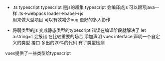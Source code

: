 - .ts      typescript
  typescript 是js的超集
  typescript 会编译成js
  可以跟写java一样
  .ts->webpack loader->babel->js  
   用来做大型项目   可以有效减少bug  更好的多人协作



- 将弱类型的js 变成静态类型的typescript
 错误在编译阶段就解决了
 let a:string=1  会报错
在比较重要的场合  添加声明  vuex
interface   声明一个自定义的类型  接口
 多出的20%的代码  有了类型检测   

 vuex提供了一些类型给typescript
